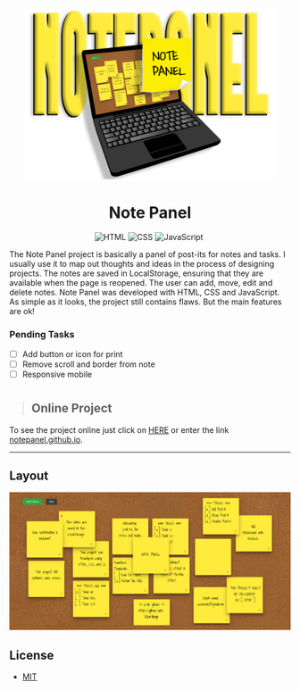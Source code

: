 <div align="center" markdown="1">

<img src="/assets/img/title-NotePanel.png" alt="icon-NotePanel" width="450">

# Note Panel

![HTML](https://img.shields.io/badge/HTML5-E34F26?style=for-the-badge&logo=html5&logoColor=white)&nbsp;![CSS](https://img.shields.io/badge/CSS3-1572B6?style=for-the-badge&logo=css3&logoColor=white)&nbsp;![JavaScript](https://img.shields.io/badge/JavaScript-F7DF1E?style=for-the-badge&logo=javascript&logoColor=black)&nbsp;

</div>

The Note Panel project is basically a panel of post-its for notes and tasks. I usually use it to map out thoughts and ideas in the process of designing projects. The notes are saved in LocalStorage, ensuring that they are available when the page is reopened. The user can add, move, edit and delete notes. Note Panel was developed with HTML, CSS and JavaScript. As simple as it looks, the project still contains flaws. But the main features are ok! 

### Pending Tasks

- [ ] Add button or icon for print
- [ ] Remove scroll and border from note
- [ ] Responsive mobile

#

> ## Online Project

To see the project online just click on [HERE](https://notepanel.github.io/) or enter the link [notepanel.github.io](https://notepanel.github.io).

---

## Layout

<img src="/assets/img/layout-NotePanel.png" alt="Layout_NotePanel">

## License
 * [MIT](LICENSE)
 